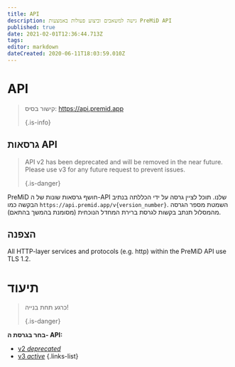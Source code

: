 ```yaml
---
title: API
description: גישה למשאבים וביצוע פעולות באמצעות PreMiD API
published: true
date: 2021-02-01T12:36:44.713Z
tags:
editor: markdown
dateCreated: 2020-06-11T18:03:59.010Z
---
```


# API

> קישור בסיס: https://api.premid.app 
> 
> {.is-info}

## גרסאות API
> API v2 has been deprecated and will be removed in the near future. Please use v3 for any future request to prevent issues. 
> 
> {.is-danger}

PreMiD חושף גרסאות שונות של ה-API שלנו. תוכל לציין גרסה על ידי הכללתה בנתיב הבקשה כמו `https://api.premid.app/v{version_number}`. השמטת מספר הגרסה מהמסלול תנתב בקשות לגרסת ברירת המחדל הנוכחית (מסומנת בהמשך בהתאם).

## הצפנה

All HTTP-layer services and protocols (e.g. http) within the PreMiD API use TLS 1.2.

# תיעוד
> כרגע תחת בנייה! 
> 
> {.is-danger}

**בחר בגרסת ה- API:**
- [v2 *deprecated*](/dev/api/v2)
- [v3 *active*](/dev/api/v3)
{.links-list}